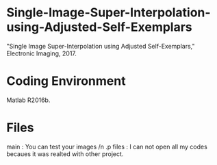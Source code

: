 # Single-Image-Super-Interpolation-using-Adjusted-Self-Exemplars
"Single Image Super-Interpolation using Adjusted Self-Exemplars," Electronic Imaging, 2017.

# Coding Environment
Matlab R2016b.

# Files
main : You can test your images /n
.p files : I can not open all my codes becaues it was realted with other project.
